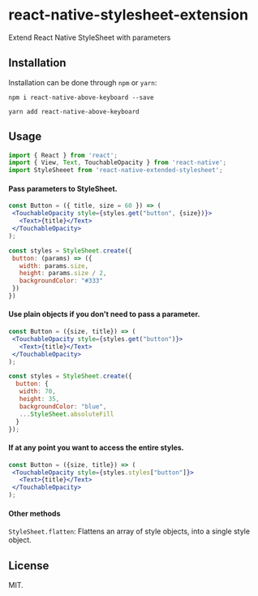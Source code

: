 # react-native-stylesheet-extension
Extend React Native StyleSheet with parameters


## Installation

Installation can be done through `npm` or `yarn`:

```shell
npm i react-native-above-keyboard --save
```

```shell
yarn add react-native-above-keyboard
```

## Usage

```js
import { React } from 'react';
import { View, Text, TouchableOpacity } from 'react-native';
import StyleSheeet from 'react-native-extended-stylesheet';
```

#### Pass parameters to StyleSheet.

```jsx
const Button = ({ title, size = 60 }) => (
 <TouchableOpacity style={styles.get("button", {size})}>
   <Text>{title}</Text>
 </TouchableOpacity>
);

const styles = StyleSheet.create({
 button: (params) => ({
   width: params.size,
   height: params.size / 2,
   backgroundColor: "#333"
 })
})
```

#### Use plain objects if you don't need to pass a parameter.

```jsx
const Button = ({size, title}) => (
 <TouchableOpacity style={styles.get("button")}>
   <Text>{title}</Text>
 </TouchableOpacity>
);

const styles = StyleSheet.create({
  button: {
   width: 70,
   height: 35,
   backgroundColor: "blue",
   ...StyleSheet.absoluteFill
  }
});
```

#### If at any point you want to access the entire styles.

```jsx
const Button = ({size, title}) => (
 <TouchableOpacity style={styles.styles["button"]}>
   <Text>{title}</Text>
 </TouchableOpacity>
);
```

#### Other methods
`StyleSheet.flatten`: Flattens an array of style objects, into a single style object.



## License

MIT.
